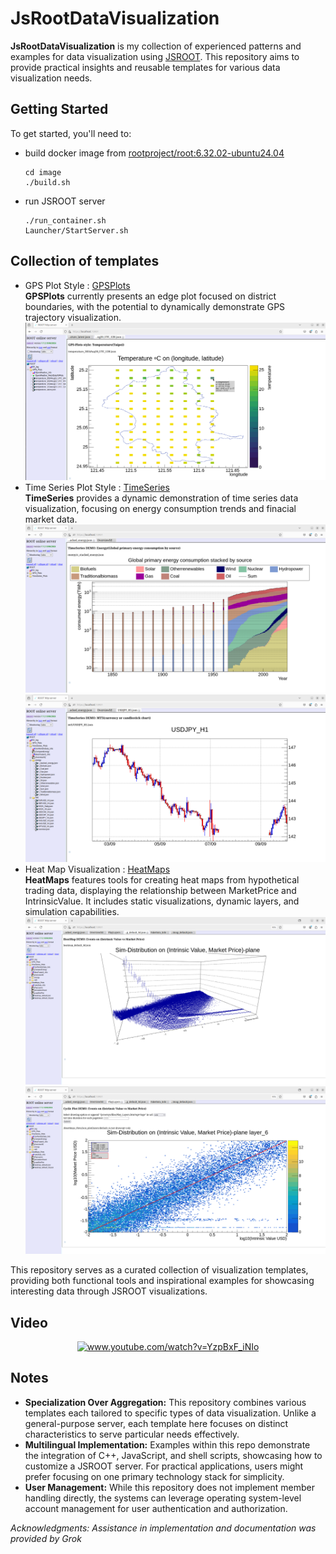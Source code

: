 # JsRootDataVisualization
**JsRootDataVisualization** is my collection of experienced patterns and examples for data visualization using [JSROOT](https://github.com/root-project/jsroot/blob/master/docs/JSROOT.md). This repository aims to provide practical insights and reusable templates for various data visualization needs.

## Getting Started

To get started, you'll need to:

* build docker image from [rootproject/root:6.32.02-ubuntu24.04](image)
  ```
  cd image
  ./build.sh
  ```
* run JSROOT server 
  ```
  ./run_container.sh
  Launcher/StartServer.sh
  ```


## Collection of templates
* GPS Plot Style : [GPSPlots](workspace/GPSPlots)  
  **GPSPlots** currently presents an edge plot focused on district boundaries, with the potential to dynamically demonstrate GPS trajectory visualization.  
  ![GPSPlots Visualization Screenshot](workspace/GPSPlots/Screenshot_GPSPlots_style.png?raw=true)
* Time Series Plot Style : [TimeSeries](workspace/TimeSeries)  
  **TimeSeries** provides a dynamic demonstration of time series data visualization, focusing on energy consumption trends and finacial market data.  
  ![TimeSeries Visualization Screenshot1](workspace/TimeSeries/Screenshot_TimeSeries_style1.png?raw=true)  
  ![TimeSeries Visualization Screenshot2](workspace/TimeSeries/Screenshot_TimeSeries_style2.png?raw=true)
* Heat Map Visualization : [HeatMaps](workspace/HeatMaps)  
  **HeatMaps** features tools for creating heat maps from hypothetical trading data, displaying the relationship between MarketPrice and IntrinsicValue.
  It includes static visualizations, dynamic layers, and simulation capabilities.  
  ![HeatMaps Visualization Screenshot1](workspace/HeatMaps/Screenshot_HeatMaps_demo1.png?raw=true)  
  ![HeatMaps Visualization Screenshot2](workspace/HeatMaps/Screenshot_HeatMaps_demo2.png?raw=true)
  
This repository serves as a curated collection of visualization templates, providing both functional tools and inspirational examples for showcasing interesting data through JSROOT visualizations.

## Video

<div align="center">
  <a href="https://www.youtube.com/watch?v=YzpBxF_iNIo"><img src="https://img.youtube.com/vi/YzpBxF_iNIo/0.jpg" alt="www.youtube.com/watch?v=YzpBxF_iNIo"></a>
</div>

## Notes

* **Specialization Over Aggregation:** This repository combines various templates each tailored to specific types of data visualization. Unlike a general-purpose server, each template here focuses on distinct characteristics to serve particular needs effectively.
* **Multilingual Implementation:** Examples within this repo demonstrate the integration of C++, JavaScript, and shell scripts, showcasing how to customize a JSROOT server. For practical applications, users might prefer focusing on one primary technology stack for simplicity.
* **User Management:** While this repository does not implement member handling directly, the systems can leverage operating system-level account management for user authentication and authorization.

*Acknowledgments: Assistance in implementation and documentation was provided by Grok*
